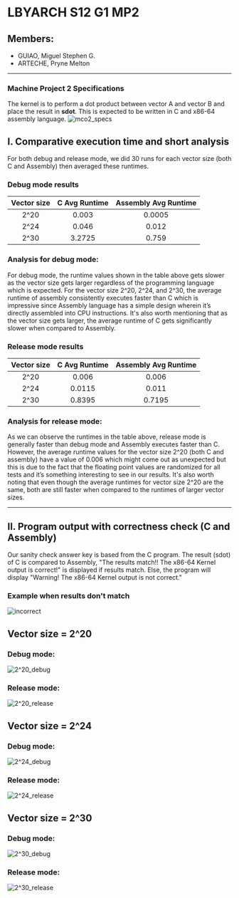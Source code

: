 # LBYARCH S12 G1 MP2
## Members:
- GUIAO, Miguel Stephen G.
- ARTECHE, Pryne Melton
***
### Machine Project 2 Specifications
The kernel is to perform a dot product between vector A and vector B and place the result in **sdot**. This is expected to be written in C and x86-64 assembly language.
![mco2_specs](https://github.com/migsGUIao/LBYARCH_S12G1_x86-to-C/assets/118590095/c7cbe675-32cd-48d6-b6bc-1c30b9ee7129)

## I. Comparative execution time and short analysis
For both debug and release mode, we did 30 runs for each vector size (both C and Assembly) then averaged these runtimes.

### Debug mode results

| Vector size   | C Avg Runtime | Assembly Avg Runtime  |
| :-----------: |:-------------:| :--------------------:|
| 2^20          | 0.003         | 0.0005                |
| 2^24          | 0.046         | 0.012                 |
| 2^30          | 3.2725        | 0.759                 |

### Analysis for debug mode:
For debug mode, the runtime values shown in the table above gets slower as the vector size gets larger regardless of the programming language which is expected. For the vector size 2^20, 2^24, and 2^30, the average runtime of assembly consistently executes faster than C which is impressive since Assembly language has a simple design wherein it’s directly assembled into CPU instructions. It's also worth mentioning that as the vector size gets larger, the average runtime of C gets significantly slower when compared to Assembly.

### Release mode results

| Vector size   | C Avg Runtime | Assembly Avg Runtime  |
| :-----------: |:-------------:| :--------------------:|
| 2^20          | 0.006         | 0.006                 |
| 2^24          | 0.0115        | 0.011                 |
| 2^30          | 0.8395        | 0.7195                |

### Analysis for release mode:
As we can observe the runtimes in the table above, release mode is generally faster than debug mode and Assembly executes faster than C. However, the average runtime values for the vector size 2^20 (both C and assembly) have a value of 0.006 which might come out as unexpected but this is due to the fact that the floating point values are randomized for all tests and it’s something interesting to see in our results. It's also worth noting that even though the average runtimes for vector size 2^20 are the same, both are still faster when compared to the runtimes of larger vector sizes. 

***

## II. Program output with correctness check (C and Assembly)
Our sanity check answer key is based from the C program. The result (sdot) of C is compared to Assembly, "The results match!! The x86-64 Kernel output is correct!" is displayed if results match. Else, the program will display "Warning! The x86-64 Kernel output is not correct."

### Example when results don't match
![incorrect](https://github.com/migsGUIao/LBYARCH_S12G1_x86-to-C/assets/118590095/21fbaa7f-2876-4a13-9048-4103d95d2fde)

## Vector size = 2^20 
### Debug mode:
![2^20_debug](https://github.com/migsGUIao/LBYARCH_S12G1_x86-to-C/assets/118590095/7f6bbd52-8ba6-4592-b3e6-385b4ea526b5)

### Release mode:
![2^20_release](https://github.com/migsGUIao/LBYARCH_S12G1_x86-to-C/assets/118590095/fae1e3a4-50a7-4ae4-8b93-6ef3ca969d5c)

## Vector size = 2^24 
### Debug mode:
![2^24_debug](https://github.com/migsGUIao/LBYARCH_S12G1_x86-to-C/assets/118590095/1c52b4e2-a793-4be1-9679-cc3648935c66)

### Release mode:
![2^24_release](https://github.com/migsGUIao/LBYARCH_S12G1_x86-to-C/assets/118590095/a7cbef77-6664-4a6e-973a-f6d3509180a4)

## Vector size = 2^30 
### Debug mode:
![2^30_debug](https://github.com/migsGUIao/LBYARCH_S12G1_x86-to-C/assets/118590095/0e4047da-c40f-43e6-9362-01badd46136c)

### Release mode:
![2^30_release](https://github.com/migsGUIao/LBYARCH_S12G1_x86-to-C/assets/118590095/8e93b43d-8c6e-4b20-9334-51a9f57c2983)

